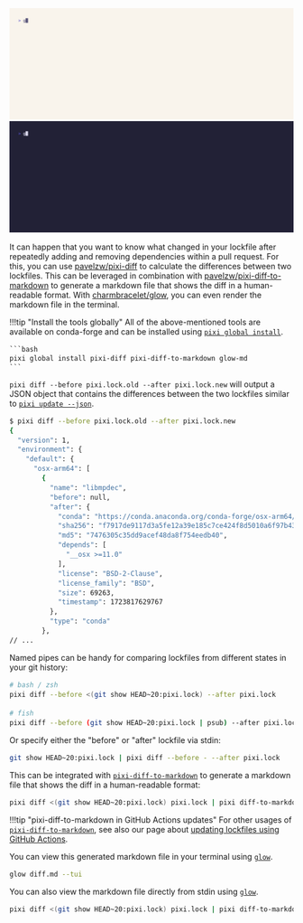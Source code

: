 ![pixi-diff demo](https://raw.githubusercontent.com/pavelzw/pixi-diff/refs/heads/main/.github/assets/demo/demo-light.gif#only-light)
![pixi-diff demo](https://raw.githubusercontent.com/pavelzw/pixi-diff/refs/heads/main/.github/assets/demo/demo-dark.gif#only-dark)

It can happen that you want to know what changed in your lockfile after repeatedly adding and removing dependencies within a pull request.
For this, you can use [pavelzw/pixi-diff](https://github.com/pavelzw/pixi-diff) to calculate the differences between two lockfiles.
This can be leveraged in combination with [pavelzw/pixi-diff-to-markdown](https://github.com/pavelzw/pixi-diff-to-markdown) to generate a markdown file that shows the diff in a human-readable format.
With [charmbracelet/glow](https://github.com/charmbracelet/glow), you can even render the markdown file in the terminal.

!!!tip "Install the tools globally"
    All of the above-mentioned tools are available on conda-forge and can be installed using [`pixi global install`](../../global_tools/introduction.md).

    ```bash
    pixi global install pixi-diff pixi-diff-to-markdown glow-md
    ```

`pixi diff --before pixi.lock.old --after pixi.lock.new` will output a JSON object that contains the differences between the two lockfiles similar to [`pixi update --json`](../../reference/cli/pixi/update.md).

```bash
$ pixi diff --before pixi.lock.old --after pixi.lock.new
{
  "version": 1,
  "environment": {
    "default": {
      "osx-arm64": [
        {
          "name": "libmpdec",
          "before": null,
          "after": {
            "conda": "https://conda.anaconda.org/conda-forge/osx-arm64/libmpdec-4.0.0-h99b78c6_0.conda",
            "sha256": "f7917de9117d3a5fe12a39e185c7ce424f8d5010a6f97b4333e8a1dcb2889d16",
            "md5": "7476305c35dd9acef48da8f754eedb40",
            "depends": [
              "__osx >=11.0"
            ],
            "license": "BSD-2-Clause",
            "license_family": "BSD",
            "size": 69263,
            "timestamp": 1723817629767
          },
          "type": "conda"
        },
// ...
```

Named pipes can be handy for comparing lockfiles from different states in your git history:

```bash
# bash / zsh
pixi diff --before <(git show HEAD~20:pixi.lock) --after pixi.lock

# fish
pixi diff --before (git show HEAD~20:pixi.lock | psub) --after pixi.lock
```

Or specify either the "before" or "after" lockfile via stdin:

```bash
git show HEAD~20:pixi.lock | pixi diff --before - --after pixi.lock
```

This can be integrated with [`pixi-diff-to-markdown`](https://github.com/pavelzw/pixi-diff-to-markdown) to generate a markdown file that shows the diff in a human-readable format:

```bash
pixi diff <(git show HEAD~20:pixi.lock) pixi.lock | pixi diff-to-markdown > diff.md
```

!!!tip "pixi-diff-to-markdown in GitHub Actions updates"
    For other usages of [`pixi-diff-to-markdown`](https://github.com/pavelzw/pixi-diff-to-markdown), see also our page about [updating lockfiles using GitHub Actions](../ci/updates_github_actions.md).

You can view this generated markdown file in your terminal using [`glow`](https://github.com/charmbracelet/glow).

```bash
glow diff.md --tui
```

You can also view the markdown file directly from stdin using [`glow`](https://github.com/charmbracelet/glow).

```bash
pixi diff <(git show HEAD~20:pixi.lock) pixi.lock | pixi diff-to-markdown | glow --tui
```
